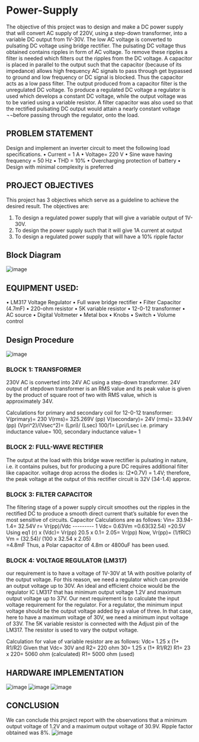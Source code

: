 # Power-Supply

The objective of this project was to design and make a DC power supply that will convert AC supply of 220V, using a step-down transformer, into a variable DC output from 1V-30V. The low AC voltage is converted to pulsating DC voltage using bridge rectifier. The pulsating DC voltage thus obtained contains ripples in form of AC voltage. To remove these ripples a filter is needed which filters out the ripples from the DC voltage. A capacitor is placed in parallel to the output such that the capacitor (because of its impedance) allows high frequency AC signals to pass through get bypassed to ground and low frequency or DC signal is blocked. Thus the capacitor acts as a low pass filter. The output produced from a capacitor filter is the unregulated DC voltage. To produce a regulated DC voltage a regulator is used which develops a constant DC voltage, while the output voltage was to be varied using a variable resistor. A filter capacitor was also used so that the rectified pulsating DC output would attain a nearly constant voltage ¬¬before passing through the regulator, onto the load. 

## PROBLEM STATEMENT
 Design and implement an inverter circuit to meet the following load specifications. 
•	Current = 1 A 
•	Voltage= 220 V 
•	Sine wave having frequency = 50 Hz 
•	THD = 10% 
•	Overcharging protection of battery 
•	Design with minimal complexity is preferred 

## PROJECT OBJECTIVES
This project has 3 objectives which serve as a guideline to achieve the desired result. The objectives are:
1.	To design a regulated power supply that will give a variable output of 1V-30V.
2.	To design the power supply such that it will give 1A current at output
3.	To design a regulated power supply that will have a 10% ripple factor

## Block Diagram
![image](https://github.com/user-attachments/assets/04b7de0e-3c1a-4906-be57-f07cd5551288)

## EQUIPMENT USED:
•	LM317 Voltage Regulator
•	Full wave bridge rectifier
•	Filter Capacitor (4.7mF)
•	220-ohm resistor
•	5K variable resistor
•	12-0-12 transformer
•	AC source
•	Digital Voltmeter
•	Metal box
•	Knobs
•	Switch
•	Volume control

## Design Procedure
![image](https://github.com/user-attachments/assets/7a77cbf4-63d2-49bd-8201-f0f109086681)
### BLOCK 1: TRANSFORMER
230V AC is converted into 24V AC using a step-down transformer. 24V output of stepdown transformer is an RMS value and its peak value is given by the product of square root of two with RMS value, which is approximately 34V.

Calculations for primary and secondary coil for 12-0-12 transformer:
V(primary)= 230 V(rms)= 325.269V (pp)
V(secondary)= 24V (rms)= 33.94V (pp)
(Vpri^2)/(Vsec^2)= (Lpri)/ (Lsec)
100/1= Lpri/Lsec
i.e. primary inductance value= 100, secondary inductance value= 1

### BLOCK 2: FULL-WAVE RECTIFIER 
The output at the load with this bridge wave rectifier is pulsating in nature, i.e. it contains pulses, but for producing a pure DC requires additional filter like capacitor. voltage drop across the diodes is: (2*0.7V) = 1.4V;  therefore, the peak voltage at the output of this rectifier circuit is 32V (34-1.4) approx.

### BLOCK 3: FILTER CAPACITOR
The filtering stage of a power supply circuit smoothes out the ripples in the rectified DC to produce a smooth direct current that’s suitable for even the most sensitive of circuits.
Capacitor Calculations are as follows:
Vin= 33.94-1.4= 32.54V
r= Vr(pp)/Vdc --------- 1
Vdc= 0.63Vm
=0.63(32.54)
=20.5V
Using eq1
(r) x (Vdc)= Vr(pp)
20.5 x 0.1= 2.05= Vr(pp)
Now,
Vr(pp)= (1/fRlC) Vm
           = (32.54)/ (100 x 32.54 x 2.05)  
           =4.8mF 
Thus, a Polar capacitor of 4.8m or 4800uF has been used.

### BLOCK 4: VOLTAGE REGULATOR (LM317)
our requirement is to have a voltage of 1V-30V at 1A with positive polarity of the output voltage. For this reason, we need a regulator which can provide an output voltage up to 30V. An ideal and efficient choice would be the regulator IC LM317 that has minimum output voltage 1.2V and maximum output voltage up to 37V. Our next requirement is to calculate the input voltage requirement for the regulator. For a regulator, the minimum input voltage should be the output voltage added by a value of three. In that case, here to have a maximum voltage of 30V, we need a minimum input voltage of 33V. 
The 5K variable resistor is connected with the Adjust pin of the LM317. The resistor is used to vary the output voltage. 

Calculation for value of variable resistor are as follows:
Vdc= 1.25 x (1+ R1/R2)
Given that Vdc= 30V and R2= 220 ohm
30= 1.25 x (1+ R1/R2)
R1= 23 x 220= 5060 ohm (calculated)
R1= 5000 ohm (used)

## HARDWARE IMPLEMENTATION
![image](https://github.com/user-attachments/assets/9d4a3125-2080-43b7-b3ce-170baa4726aa)
![image](https://github.com/user-attachments/assets/f73c341f-985c-4544-af26-8d8b0a8a0176)
![image](https://github.com/user-attachments/assets/a39f62ff-4f9c-41c5-99b6-585a5a364fa3)

## CONCLUSION
We can conclude this project report with the observations that a minimum output voltage of 1.2V and a maximum output voltage of 30.9V. Ripple factor obtained was 8%. 
![image](https://github.com/user-attachments/assets/2e021b73-ac5f-458a-a313-f3de68b050b1)



